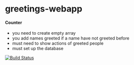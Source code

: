 # greetings-webapp

#### Counter
* you need to create empty array
* you add names greeted if a name have not greeted before
* must need to show actions of greeted people
* must set up the database 

[![Build Status](https://travis-ci.org/KhanyisoCairo/greetings-webapp.svg?branch=master)](https://travis-ci.org/KhanyisoCairo/greetings-webapp)

